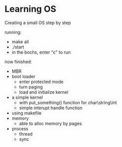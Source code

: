 # Learning OS
Creating a small OS step by step

running:
- make all
- ./start
- in the bochs, enter "c" to run 

now finished:
- MBR
- boot loader
    - enter protected mode
    - turn paging
    - load and initialize kernel
- a simple kernel
    - with put_something() function for char\string\int
    - simple interupt handle function
- using makefile
- memory
    - able to alloc memory by pages
- process
    - thread
    - sync